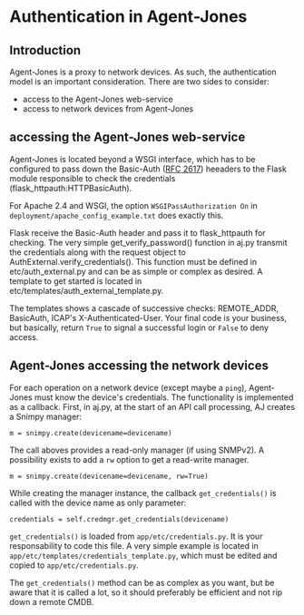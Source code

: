 # Authentication in Agent-Jones

## Introduction

Agent-Jones is a proxy to network devices. As such, the authentication model is an important consideration. There are two sides to consider:

- access to the Agent-Jones web-service
- access to network devices from Agent-Jones

## accessing the Agent-Jones web-service

Agent-Jones is located beyond a WSGI interface, which has to be configured to pass down the Basic-Auth ([RFC 2617](https://www.ietf.org/rfc/rfc2617.txt)) heeaders to the Flask module responsible to check the credentials (flask_httpauth:HTTPBasicAuth). 

For Apache 2.4 and WSGI, the option `WSGIPassAuthorization On` in `deployment/apache_config_example.txt` does exactly this.

Flask receive the Basic-Auth header and pass it to flask_httpauth for checking. The very simple get_verify_password() function in aj.py transmit the credentials along with the request object to AuthExternal.verify_credentials(). This function must be defined in etc/auth_external.py and can be as simple or complex as desired. A template to get started is located in etc/templates/auth_external_template.py.

The templates shows a cascade of successive checks: REMOTE_ADDR, BasicAuth, ICAP's X-Authenticated-User. Your final code is your business, but basically, return `True` to signal a successful login or `False` to deny access.

## Agent-Jones accessing the network devices

For each operation on a network device (except maybe a `ping`), Agent-Jones must know the device's credentials. The functionality is implemented as a callback. First, in aj.py, at the start of an API call processing, AJ creates a Snimpy manager:

    m = snimpy.create(devicename=devicename)

The call aboves provides a read-only manager (if using SNMPv2). A possibility exists to add a `rw` option to get a read-write manager.

    m = snimpy.create(devicename=devicename, rw=True)

While creating the manager instance, the callback `get_credentials()` is called with the device name as only parameter:

	credentials = self.credmgr.get_credentials(devicename)

`get_credentials()` is loaded from `app/etc/credentials.py`. It is your responsability to code this file. A very simple example is located in `app/etc/templates/credentials_template.py`, which must be edited and copied to `app/etc/credentials.py`.

The `get_credentials()` method can be as complex as you want, but be aware that it is called a lot, so it should preferably be efficient and not rip down a remote CMDB.
